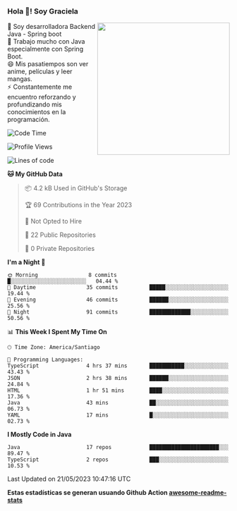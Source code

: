 ### Hola 👋! Soy Graciela

<img align='right' src="https://user-images.githubusercontent.com/74038190/221352975-94759904-aa4c-4032-a8ab-b546efb9c478.gif" width="300">

<p>🔭 Soy desarrolladora Backend Java - Spring boot<br>
🌱 Trabajo mucho con Java especialmente con Spring Boot.<br>
😄 Mis pasatiempos son ver anime, películas y leer mangas.<br>
⚡ Constantemente me encuentro reforzando y profundizando mis conocimientos en la programación.</p>

<!--START_SECTION:waka-->
![Code Time](http://img.shields.io/badge/Code%20Time-15%20hrs%2045%20mins-blue)

![Profile Views](http://img.shields.io/badge/Profile%20Views-19-blue)

![Lines of code](https://img.shields.io/badge/From%20Hello%20World%20I%27ve%20Written-136.5%20thousand%20lines%20of%20code-blue)

**🐱 My GitHub Data** 

> 📦 4.2 kB Used in GitHub's Storage 
 > 
> 🏆 69 Contributions in the Year 2023
 > 
> 🚫 Not Opted to Hire
 > 
> 📜 22 Public Repositories 
 > 
> 🔑 0 Private Repositories 
 > 
**I'm a Night 🦉** 

```text
🌞 Morning                8 commits           █░░░░░░░░░░░░░░░░░░░░░░░░   04.44 % 
🌆 Daytime                35 commits          █████░░░░░░░░░░░░░░░░░░░░   19.44 % 
🌃 Evening                46 commits          ██████░░░░░░░░░░░░░░░░░░░   25.56 % 
🌙 Night                  91 commits          █████████████░░░░░░░░░░░░   50.56 % 
```


📊 **This Week I Spent My Time On** 

```text
🕑︎ Time Zone: America/Santiago

💬 Programming Languages: 
TypeScript               4 hrs 37 mins       ███████████░░░░░░░░░░░░░░   43.43 % 
JSON                     2 hrs 38 mins       ██████░░░░░░░░░░░░░░░░░░░   24.84 % 
HTML                     1 hr 51 mins        ████░░░░░░░░░░░░░░░░░░░░░   17.36 % 
Java                     43 mins             ██░░░░░░░░░░░░░░░░░░░░░░░   06.73 % 
YAML                     17 mins             █░░░░░░░░░░░░░░░░░░░░░░░░   02.73 % 
```

**I Mostly Code in Java** 

```text
Java                     17 repos            ██████████████████████░░░   89.47 % 
TypeScript               2 repos             ███░░░░░░░░░░░░░░░░░░░░░░   10.53 % 
```




 Last Updated on 21/05/2023 10:47:16 UTC
<!--END_SECTION:waka-->


<!--
**gracielaContreras/gracielaContreras** is a ✨ _special_ ✨ repository because its `README.md` (this file) appears on your GitHub profile.

Here are some ideas to get you started:

- 🔭 I’m currently working on ...
- 🌱 I’m currently learning ...
- 👯 I’m looking to collaborate on ...
- 🤔 I’m looking for help with ...
- 💬 Ask me about ...
- 📫 How to reach me: ...
- 😄 Pronouns: ...
- ⚡ Fun fact: ...
-->

**Estas estadísticas se generan usuando Github Action [awesome-readme-stats](https://github.com/anmol098/waka-readme-stats)**
